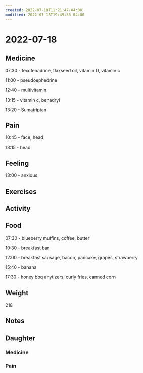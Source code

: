 ```yaml
---
created: 2022-07-18T11:21:47-04:00
modified: 2022-07-18T19:49:33-04:00
---
```


# 2022-07-18

## Medicine

07:30 - fexofenadrine, flaxseed oil, vitamin D, vitamin c 

11:00 - pseudoephedrine 

12:40 - multivitamin 

13:15 - vitamin c, benadryl

13:20 - Sumatriptan 


## Pain

10:45 - face, head

13:15 - head


## Feeling

13:00 - anxious


## Exercises


## Activity


## Food

07:30 - blueberry muffins, coffee, butter

10:30 - breakfast bar

12:00 - breakfast sausage, bacon, pancake, grapes, strawberry 

15:40 - banana

17:30 - honey bbq anytizers, curly fries, canned corn

## Weight

218


## Notes


## Daughter


### Medicine


### Pain

